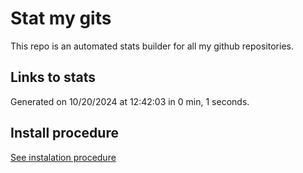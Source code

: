 # Stat my gits

This repo is an automated stats builder for all my github repositories.

## Links to stats


Generated on 10/20/2024 at 12:42:03 in 0 min, 1 seconds.

## Install procedure

[See instalation procedure](./src/install.md)
